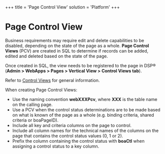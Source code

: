 +++
title = 'Page Control View'
solution = 'Platform'
+++

# Page Control View

Business requirements may require edit and delete capabilities to be
disabled, depending on the state of the page as a whole. **Page Control
Views** (PCV) are created in SQL to determine if records can be added,
edited and deleted based on the state of the page.

Once created in SQL, the view needs to be registered to the page in DSP®
(**Admin \> WebApps \> Pages \> Vertical View \> Control Views tab**).

Refer to [Control Views](Control_Views) for general information.

When creating Page Control Views:

  - Use the naming convention **webXXXPcv**, where **XXX** is the table
    name on the calling page.
  - Use a PCV when the control status determinations are to be made
    based on what is known of the page as a whole (e.g. binding
    criteria, shared criteria or boaPageID).
  - Include all key and criteria columns on the page to control.
  - Include all column names for the technical names of the columns on
    the page that contains the control status values (0, 1 or 2).
  - Prefix the column containing the control status with **boaCtl** when
    assigning a control status to a key column.

